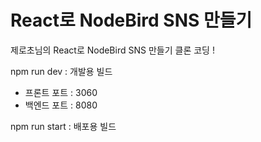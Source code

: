 # React로 NodeBird SNS 만들기

제로초님의 React로 NodeBird SNS 만들기 클론 코딩 !

npm run dev : 개발용 빌드

- 프론트 포트 : 3060
- 백엔드 포트 : 8080

npm run start : 배포용 빌드
